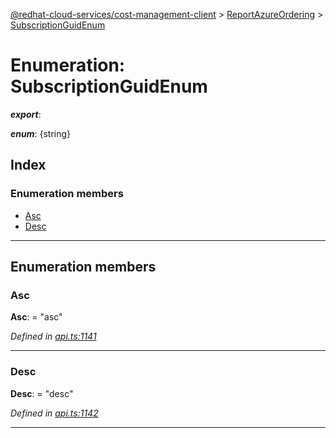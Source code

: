 [@redhat-cloud-services/cost-management-client](../README.md) > [ReportAzureOrdering](../modules/reportazureordering.md) > [SubscriptionGuidEnum](../enums/reportazureordering.subscriptionguidenum.md)

# Enumeration: SubscriptionGuidEnum

*__export__*: 

*__enum__*: {string}

## Index

### Enumeration members

* [Asc](reportazureordering.subscriptionguidenum.md#asc)
* [Desc](reportazureordering.subscriptionguidenum.md#desc)

---

## Enumeration members

<a id="asc"></a>

###  Asc

**Asc**:  = "asc"

*Defined in [api.ts:1141](https://github.com/RedHatInsights/javascript-clients/blob/master/packages/cost-management/api.ts#L1141)*

___
<a id="desc"></a>

###  Desc

**Desc**:  = "desc"

*Defined in [api.ts:1142](https://github.com/RedHatInsights/javascript-clients/blob/master/packages/cost-management/api.ts#L1142)*

___

